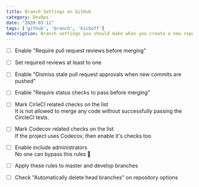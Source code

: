 ```yaml
---
title: Branch Settings on GitHub
category: DevOps
date: "2020-03-11"
tags: ['github', 'branch', 'kickoff']
description: Branch settings you should make when you create a new repository on GitHub
---
```


- [ ] Enable "Require pull request reviews before merging"

- [ ] Set required reviews at least to one

- [ ] Enable "Dismiss stale pull request approvals when new commits are pushed"

- [ ] Enable "Require status checks to pass before merging"

- [ ] Mark CirleCI related checks on the list  
It is not allowed to merge any code without successfully passing the CircleCI tests.

- [ ] Mark Codecov related checks on the list  
If the project uses Codecov, then enable it's checks too

- [ ] Enable include administrators  
No one can bypass this rules 🤝

- [ ] Apply these rules to master and develop branches

- [ ] Check "Automatically delete head branches" on repository options
